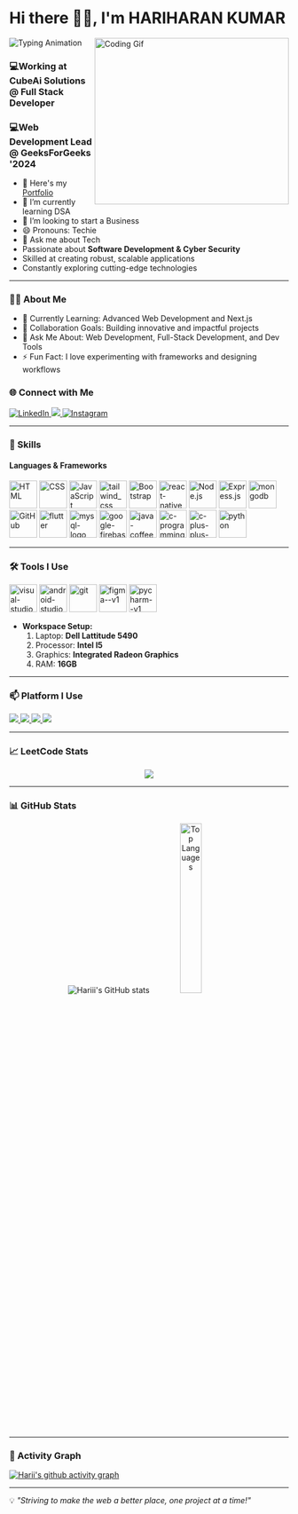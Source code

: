 # Hi there 👋🏻, I'm **HARIHARAN KUMAR**

![Typing
Animation](https://readme-typing-svg.demolab.com/?lines=Web+Developer;Full+Stack+Developer;Web+Designer;Software+Developer&font=Fira%20Code&center=true&width=440&height=45&color=00bcd4&vCenter=true&size=22)
<img align="right" src="https://i.pinimg.com/originals/47/f0/34/47f0342cec72b800463bf003eac1257e.gif" alt="Coding Gif" width="350" height="300" />

### 💻Working at **CubeAi Solutions** @ Full Stack Developer
### 💻**Web Development Lead @ GeeksForGeeks '2024**


- 🔭 Here's my [Portfolio](https://hariharankumar-web.netlify.app/)
- 🌱 I’m currently learning DSA
- 👯 I’m looking to start a Business
- 😄 Pronouns: Techie
- 💬 Ask me about Tech
- Passionate about **Software Development & Cyber Security**
- Skilled at creating robust, scalable applications
- Constantly exploring cutting-edge technologies

---
### 👨‍💻 About Me
- 🌱 Currently Learning: Advanced Web Development and Next.js
- 👯 Collaboration Goals: Building innovative and impactful projects
- 💬 Ask Me About: Web Development, Full-Stack Development, and Dev Tools
- ⚡ Fun Fact: I love experimenting with frameworks and designing workflows

### 🌐 Connect with Me
<p align="left">
  
<!-- LinkdIn -->
<a href="https://www.linkedin.com/in/hariharankm/" target="LinkdIn">
<img
src="https://img.shields.io/badge/LinkedIn-blue?style=for-the-badge&logo=linkedin&logoColor=white" alt="LinkedIn" />
</a>

  <!-- Gmail -->
<a href="hariharank6676@gmail.com" target="Gmail">
<img
src="https://img.shields.io/badge/Gmail-D14836?style=for-the-badge&logo=gmail&logoColor=white" />
</a>

  <!-- Instagram -->
<a href="https://www.instagram.com/aesthetic_boy_hariiii/" target="Instagram">
<img src="https://img.shields.io/badge/Instagram-E4405F?style=for-the-badge&logo=instagram&logoColor=white" alt="Instagram" />
</a>

<!-- <a href="https://www.youtube.com/@codebyabi" target="_blank">
<img
src="https://img.shields.io/badge/YouTube-FF0000?style=for-the-badge&logo=youtube&logoCo
lor=white" alt="YouTube" /> 
</a>-->
</p>

---

### 🚀  Skills
#### **Languages & Frameworks**
<p align="left">
<img width="50" height="50" src="https://img.icons8.com/color/48/000000/html-5.png" alt="HTML" title="HTML" />
<img width="50" height="50" src="https://img.icons8.com/color/48/000000/css3.png" alt="CSS" title="CSS" />
<img width="50" height="50" src="https://img.icons8.com/color/48/000000/javascript.png" alt="JavaScript" title="JavaScript" />
<img width="50" height="50" src="https://img.icons8.com/fluency/48/tailwind_css.png" alt="tailwind_css"/>
<img width="50" height="50" src="https://img.icons8.com/color/48/000000/bootstrap.png" alt="Bootstrap" title="Bootstrap" />
<img width="50" height="50" src="https://img.icons8.com/color/48/react-native.png" alt="react-native"/>
<img width="50" height="50" src="https://img.icons8.com/color/48/000000/nodejs.png" alt="Node.js" title="Node.js" />
<img width="50" height="50" src="https://img.icons8.com/ios/50/express-js.png" alt="Express.js" title="Express.js" />
<img width="50" height="50" src="https://img.icons8.com/color/48/mongodb.png" alt="mongodb"/>
<!-- <img width="50" height="50" src="https://img.icons8.com/color/48/nextjs.png" alt="Next.js" title="Next.js" />-->
<img width="50" height="50" src="https://img.icons8.com/color/48/000000/github.png" alt="GitHub" title="GitHub" /> 
<img width="50" height="50" src="https://img.icons8.com/color/48/flutter.png" alt="flutter"/>
<img width="50" height="50" src="https://img.icons8.com/fluency/48/mysql-logo.png" alt="mysql-logo"/>
<img width="50" height="50" src="https://img.icons8.com/color/48/google-firebase-console.png" alt="google-firebase-console"/>
<img width="50" height="50" src="https://img.icons8.com/color/48/java-coffee-cup-logo--v1.png" alt="java-coffee-cup-logo--v1"/>
<img width="50" height="50" src="https://img.icons8.com/fluency/48/c-programming.png" alt="c-programming"/>
<img width="50" height="50" src="https://img.icons8.com/color/48/c-plus-plus-logo.png" alt="c-plus-plus-logo"/>
<img width="50" height="50" src="https://img.icons8.com/fluency/48/python.png" alt="python"/>
</p>

---

### 🛠️ Tools I Use
<p align="left">
<img width="50" height="50" src="https://img.icons8.com/fluency/48/visual-studio-code-2019.png" alt="visual-studio-code-2019"/>
<img width="50" height="50" src="https://img.icons8.com/color/48/android-studio--v2.png" alt="android-studio--v2"/>
<img width="50" height="50" src="https://img.icons8.com/color/48/git.png" alt="git"/>
<img width="50" height="50" src="https://img.icons8.com/color/48/figma--v1.png" alt="figma--v1"/>
<img width="50" height="50" src="https://img.icons8.com/color/48/pycharm--v1.png" alt="pycharm--v1"/>

- **Workspace Setup:**<br>
   1. Laptop: **Dell Lattitude 5490** <br>
   2. Processor: **Intel I5** <br>
   3. Graphics: **Integrated Radeon Graphics** <br>
   4. RAM: **16GB** <br>
   </p>
 
 ---
 
### 📫 Platform I Use
<p align="left">
  
<!-- LeetCode -->
<a href="https://leetcode.com/u/HariCoder2111/" target="LeetCode">
<img src="https://img.shields.io/badge/-LeetCode-FFA116?style=for-the-badge&logo=LeetCode&logoColor=black" />
</a>

  <!-- HackerRank -->
<a href="https://www.hackerrank.com/profile/kumarhariharan_1" target="HackerRank">
<img src="https://img.shields.io/badge/-Hackerrank-2EC866?style=for-the-badge&logo=HackerRank&logoColor=white" />
</a>
  
  <!-- HackerEarth -->
<a href="https://www.hackerearth.com/@kumarhariharan.k007" target="HackerEarth">
<img src="https://img.shields.io/badge/HackerEarth-%232C3454.svg?&style=for-the-badge&logo=HackerEarth&logoColor=Blue" />
</a>
  
  <!-- StackOverFlow -->
<a href="" target="StackOverFlow">
<img src="https://img.shields.io/badge/Stack_Overflow-FE7A16?style=for-the-badge&logo=stack-overflow&logoColor=white" />
</a>
  
  <!-- CodeChef -->
<!--<a href="https://www.codechef.com/users/hariharankm" target="CodeChef">
<img src="https://img.shields.io/badge/-LeetCode-FFA116?style=for-the-badge&logo=GeeksForGeeks&logoColor=black" />
</a>

    <!-- GeeksForGeeks -->
<!--<a href="" target="GeeksForGeeks">
<img src="https://img.shields.io/badge/-LeetCode-FFA116?style=for-the-badge&logo=GeeksForGeeks&logoColor=black" />
</a>-->

</p>

---
### 📈 LeetCode Stats
<p align="center">
<img src="https://leetcard.jacoblin.cool/HariCoder2111?theme=dark&font=Nanum%20Gothic%20Coding&ext=contest" />
</p>

---

### 📊 GitHub Stats
<p align="center">
<img src="https://github-readme-stats.vercel.app/api?username=hariharan-km&theme=blue-green" alt="Hariii's GitHub stats" />
<img width="28%" src="https://github-readme-stats.vercel.app/api/top-langs/?username=hariharan-km&theme=blue-green"  alt="Top Languages" />
</p>

---

### 🌟 Activity Graph
[![Harii's github activity graph](https://github-readme-activity-graph.vercel.app/graph?username=hariharan-km&bg_color=000000&color=ffffff&line=6ef764&point=ffffff&area=true&hide_border=true)](https://github.com/ashutosh00710/github-readme-activity-graph)

---

💡 *"Striving to make the web a better place, one project at a time!"*
